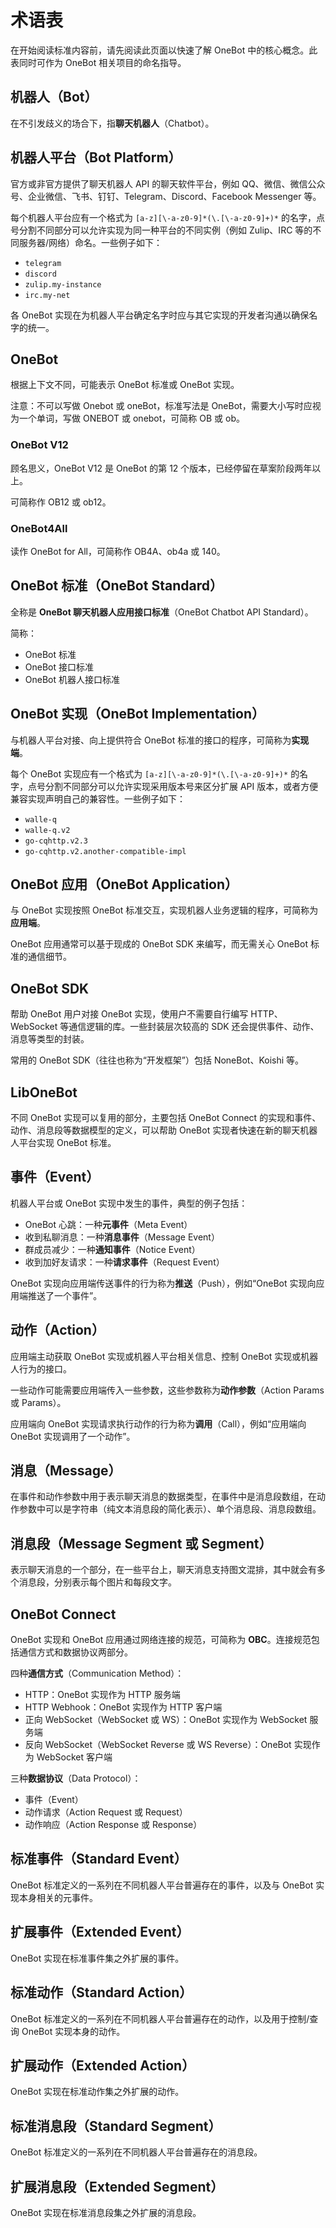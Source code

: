 # 术语表

在开始阅读标准内容前，请先阅读此页面以快速了解 OneBot 中的核心概念。此表同时可作为 OneBot 相关项目的命名指导。

## 机器人（Bot）

在不引发歧义的场合下，指**聊天机器人**（Chatbot）。

## 机器人平台（Bot Platform）

官方或非官方提供了聊天机器人 API 的聊天软件平台，例如 QQ、微信、微信公众号、企业微信、飞书、钉钉、Telegram、Discord、Facebook Messenger 等。

每个机器人平台应有一个格式为 `[a-z][\-a-z0-9]*(\.[\-a-z0-9]+)*` 的名字，点号分割不同部分可以允许实现为同一种平台的不同实例（例如 Zulip、IRC 等的不同服务器/网络）命名。一些例子如下：

- `telegram`
- `discord`
- `zulip.my-instance`
- `irc.my-net`

各 OneBot 实现在为机器人平台确定名字时应与其它实现的开发者沟通以确保名字的统一。

## OneBot

根据上下文不同，可能表示 OneBot 标准或 OneBot 实现。

注意：不可以写做 Onebot 或 oneBot，标准写法是 OneBot，需要大小写时应视为一个单词，写做 ONEBOT 或 onebot，可简称 OB 或 ob。

### OneBot V12

顾名思义，OneBot V12 是 OneBot 的第 12 个版本，已经停留在草案阶段两年以上。

可简称作 OB12 或 ob12。

### OneBot4All

读作 OneBot for All，可简称作 OB4A、ob4a 或 140。

## OneBot 标准（OneBot Standard）

全称是 **OneBot 聊天机器人应用接口标准**（OneBot Chatbot API Standard）。

简称：

- OneBot 标准
- OneBot 接口标准
- OneBot 机器人接口标准

## OneBot 实现（OneBot Implementation）

与机器人平台对接、向上提供符合 OneBot 标准的接口的程序，可简称为**实现端**。

每个 OneBot 实现应有一个格式为 `[a-z][\-a-z0-9]*(\.[\-a-z0-9]+)*` 的名字，点号分割不同部分可以允许实现采用版本号来区分扩展 API 版本，或者方便兼容实现声明自己的兼容性。一些例子如下：

- `walle-q`
- `walle-q.v2`
- `go-cqhttp.v2.3`
- `go-cqhttp.v2.another-compatible-impl`

## OneBot 应用（OneBot Application）

与 OneBot 实现按照 OneBot 标准交互，实现机器人业务逻辑的程序，可简称为**应用端**。

OneBot 应用通常可以基于现成的 OneBot SDK 来编写，而无需关心 OneBot 标准的通信细节。

## OneBot SDK

帮助 OneBot 用户对接 OneBot 实现，使用户不需要自行编写 HTTP、WebSocket 等通信逻辑的库。一些封装层次较高的 SDK 还会提供事件、动作、消息等类型的封装。

常用的 OneBot SDK（往往也称为“开发框架”）包括 NoneBot、Koishi 等。

## LibOneBot

不同 OneBot 实现可以复用的部分，主要包括 OneBot Connect 的实现和事件、动作、消息段等数据模型的定义，可以帮助 OneBot 实现者快速在新的聊天机器人平台实现 OneBot 标准。

## 事件（Event）

机器人平台或 OneBot 实现中发生的事件，典型的例子包括：

- OneBot 心跳：一种**元事件**（Meta Event）
- 收到私聊消息：一种**消息事件**（Message Event）
- 群成员减少：一种**通知事件**（Notice Event）
- 收到加好友请求：一种**请求事件**（Request Event）

OneBot 实现向应用端传送事件的行为称为**推送**（Push），例如“OneBot 实现向应用端推送了一个事件”。

## 动作（Action）

应用端主动获取 OneBot 实现或机器人平台相关信息、控制 OneBot 实现或机器人行为的接口。

一些动作可能需要应用端传入一些参数，这些参数称为**动作参数**（Action Params 或 Params）。

应用端向 OneBot 实现请求执行动作的行为称为**调用**（Call），例如“应用端向 OneBot 实现调用了一个动作”。

## 消息（Message）

在事件和动作参数中用于表示聊天消息的数据类型，在事件中是消息段数组，在动作参数中可以是字符串（纯文本消息段的简化表示）、单个消息段、消息段数组。

## 消息段（Message Segment 或 Segment）

表示聊天消息的一个部分，在一些平台上，聊天消息支持图文混排，其中就会有多个消息段，分别表示每个图片和每段文字。

## OneBot Connect

OneBot 实现和 OneBot 应用通过网络连接的规范，可简称为 **OBC**。连接规范包括通信方式和数据协议两部分。

四种**通信方式**（Communication Method）：

- HTTP：OneBot 实现作为 HTTP 服务端
- HTTP Webhook：OneBot 实现作为 HTTP 客户端
- 正向 WebSocket（WebSocket 或 WS）：OneBot 实现作为 WebSocket 服务端
- 反向 WebSocket（WebSocket Reverse 或 WS Reverse）：OneBot 实现作为 WebSocket 客户端

三种**数据协议**（Data Protocol）：

- 事件（Event）
- 动作请求（Action Request 或 Request）
- 动作响应（Action Response 或 Response）

## 标准事件（Standard Event）

OneBot 标准定义的一系列在不同机器人平台普遍存在的事件，以及与 OneBot 实现本身相关的元事件。

## 扩展事件（Extended Event）

OneBot 实现在标准事件集之外扩展的事件。

## 标准动作（Standard Action）

OneBot 标准定义的一系列在不同机器人平台普遍存在的动作，以及用于控制/查询 OneBot 实现本身的动作。

## 扩展动作（Extended Action）

OneBot 实现在标准动作集之外扩展的动作。

## 标准消息段（Standard Segment）

OneBot 标准定义的一系列在不同机器人平台普遍存在的消息段。

## 扩展消息段（Extended Segment）

OneBot 实现在标准消息段集之外扩展的消息段。
